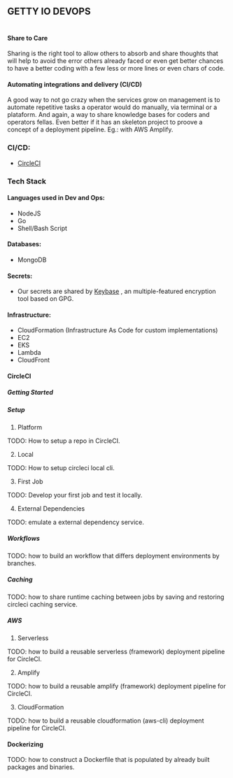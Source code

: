 ## GETTY IO DEVOPS

#

#### Share to Care

Sharing is the right tool to allow others to absorb and share thoughts that will help to avoid the error others already faced or even get better chances to have a better coding with a few less or more lines or even chars of code.

#### Automating integrations and delivery (CI/CD)

A good way to not go crazy when the services grow on management is to automate repetitive tasks a operator would do manually, via terminal or a plataform. And again, a way to share knowledge bases for coders and operators fellas. Even better if it has an skeleton project to proove a concept of a deployment pipeline. Eg.: with AWS Amplify.

### CI/CD:

- [CircleCI](#circleci)

### Tech Stack

#### Languages used in Dev and Ops:
- NodeJS
- Go
- Shell/Bash Script

#### Databases:

- MongoDB

#### Secrets:

- Our secrets are shared by [Keybase](https://keybase.io/docs)
, an multiple-featured encryption tool based on GPG.

#### Infrastructure:
- CloudFormation (Infrastructure As Code for custom implementations)
- EC2
- EKS
- Lambda
- CloudFront

#### CircleCI

##### Getting Started

##### Setup

1. Platform

TODO: How to setup a repo in CircleCI.

2. Local

TODO: How to setup circleci local cli.

3. First Job

TODO: Develop your first job and test it locally.

4. External Dependencies

TODO: emulate a external dependency service.

##### Workflows

TODO: how to build an workflow that differs deployment environments by branches.

##### Caching

TODO: how to share runtime caching between jobs by saving and restoring circleci caching service.

##### AWS

1. Serverless

TODO: how to build a reusable serverless (framework) deployment pipeline for CircleCI.

2. Amplify

TODO: how to build a reusable amplify (framework) deployment pipeline for CircleCI.

3. CloudFormation

TODO: how to build a reusable cloudformation (aws-cli) deployment pipeline for CircleCI.

#### Dockerizing

TODO: how to construct a Dockerfile that is populated by already built packages and binaries.
